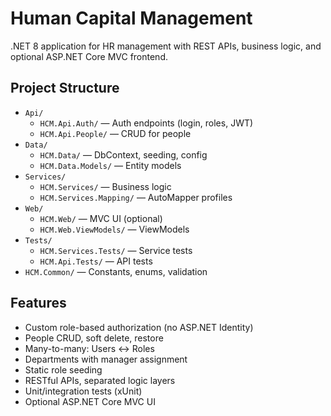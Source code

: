 # Human Capital Management

.NET 8 application for HR management with REST APIs, business logic, and optional ASP.NET Core MVC frontend.

## Project Structure

- `Api/`  
  - `HCM.Api.Auth/` — Auth endpoints (login, roles, JWT)  
  - `HCM.Api.People/` — CRUD for people  
- `Data/`  
  - `HCM.Data/` — DbContext, seeding, config  
  - `HCM.Data.Models/` — Entity models  
- `Services/`  
  - `HCM.Services/` — Business logic  
  - `HCM.Services.Mapping/` — AutoMapper profiles  
- `Web/`  
  - `HCM.Web/` — MVC UI (optional)  
  - `HCM.Web.ViewModels/` — ViewModels  
- `Tests/`  
  - `HCM.Services.Tests/` — Service tests  
  - `HCM.Api.Tests/` — API tests  
- `HCM.Common/` — Constants, enums, validation  

## Features

- Custom role-based authorization (no ASP.NET Identity)
- People CRUD, soft delete, restore
- Many-to-many: Users ↔ Roles
- Departments with manager assignment
- Static role seeding
- RESTful APIs, separated logic layers
- Unit/integration tests (xUnit)
- Optional ASP.NET Core MVC UI
